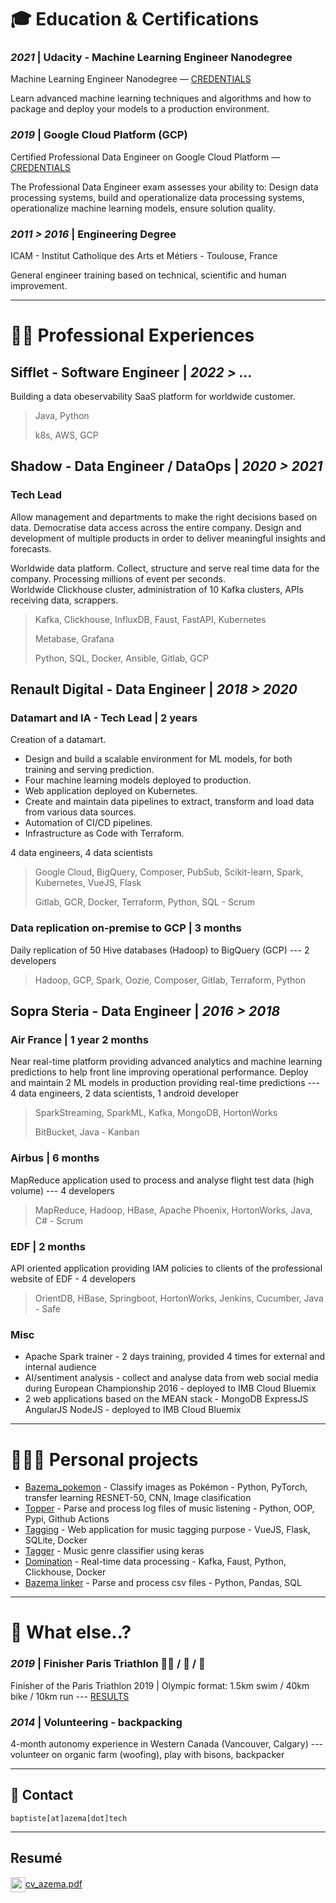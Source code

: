 # 🎓 Education & Certifications 

### *2021* | Udacity - Machine Learning Engineer Nanodegree
Machine Learning Engineer Nanodegree — <a href="https://graduation.udacity.com/confirm/STUCHQYP" target="_blank">CREDENTIALS</a>

Learn advanced machine learning techniques and algorithms and how to package
and deploy your models to a production environment.

### *2019* | Google Cloud Platform (GCP)
Certified Professional Data Engineer on Google Cloud Platform — <a href="https://www.credential.net/sdui5mmo" target="_blank">CREDENTIALS</a>

The Professional Data Engineer exam assesses your ability to:
Design data processing systems, build and operationalize data processing systems,
operationalize machine learning models, ensure solution quality.

### *2011 > 2016* | Engineering Degree

ICAM - Institut Catholique des Arts et Métiers - Toulouse, France

General engineer training based on technical, scientific and human improvement.
___
# 👨‍💻 Professional Experiences 

## Sifflet - Software Engineer  | *2022 > ...* 

Building a data obeservability SaaS platform for worldwide customer.

> Java, Python
>
> k8s, AWS, GCP

## Shadow - Data Engineer / DataOps  | *2020 > 2021* 

### Tech Lead 

Allow management and departments to make the right decisions based on data. Democratise data access across the entire company. Design and development of multiple products in order to deliver meaningful insights and forecasts.

Worldwide data platform. Collect, structure and serve real time data for the company. 
Processing millions of event per seconds.<br>
Worldwide Clickhouse cluster, administration of 10 Kafka clusters, APIs receiving data, scrappers.

> Kafka, Clickhouse, InfluxDB, Faust, FastAPI, Kubernetes
> 
> Metabase, Grafana
> 
> Python, SQL, Docker, Ansible, Gitlab, GCP


## Renault Digital - Data Engineer | *2018 > 2020* 


### Datamart and IA - Tech Lead | 2 years
Creation of a datamart.

- Design and build a scalable environment for ML models, for both training and serving prediction.
- Four machine learning models deployed to production.
- Web application deployed on Kubernetes.
- Create and maintain data pipelines to extract, transform and load data from various data sources.
- Automation of CI/CD pipelines.
- Infrastructure as Code with Terraform.

4 data engineers, 4 data scientists

> Google Cloud, BigQuery, Composer, PubSub, Scikit-learn, Spark, Kubernetes, VueJS, Flask
>
> Gitlab, GCR, Docker, Terraform, Python, SQL - Scrum

### Data replication on-premise to GCP | 3 months
Daily replication of 50 Hive databases (Hadoop) to BigQuery (GCP) --- 2 developers

> Hadoop, GCP, Spark, Oozie, Composer, Gitlab, Terraform, Python


## Sopra Steria - Data Engineer | *2016 > 2018*


### Air France | 1 year 2 months
Near real-time platform providing advanced analytics and machine learning predictions to help front line improving operational performance.
Deploy and maintain 2 ML models in production providing real-time predictions --- 
 4 data engineers, 2 data scientists, 1 android developer

> SparkStreaming, SparkML, Kafka, MongoDB, HortonWorks
>
> BitBucket, Java - Kanban

### Airbus | 6 months
MapReduce application used to process and analyse flight test data (high volume) --- 4 developers

> MapReduce, Hadoop, HBase, Apache Phoenix, HortonWorks, Java, C# - Scrum

### EDF | 2 months
API oriented application providing IAM policies to clients of the professional website of EDF - 4 developers

> OrientDB, HBase, Springboot, HortonWorks, Jenkins, Cucumber, Java - Safe

### Misc
* Apache Spark trainer - 2 days training, provided 4 times for external and internal audience
* AI/sentiment analysis - collect and analyse data from web social media during European Championship 2016 - deployed to IMB Cloud Bluemix
* 2 web applications based on the MEAN stack - MongoDB ExpressJS AngularJS NodeJS - deployed to IMB Cloud Bluemix

___

# 🧘🏻‍♂️ Personal projects

* [Bazema_pokemon](https://github.com/AzemaBaptiste/pokemon_classifier) - Classify images as Pokémon - Python, PyTorch, transfer learning RESNET-50, CNN, Image clasification
* [Topper](https://github.com/AzemaBaptiste/topper) - Parse and process log files of music listening - Python, OOP, Pypi, Github Actions
* [Tagging](https://github.com/AzemaBaptiste/tagging) - Web application for music tagging purpose - VueJS, Flask, SQLite, Docker
* [Tagger](https://github.com/AzemaBaptiste/tagger) - Music genre classifier using keras
* [Domination](https://github.com/AzemaBaptiste/domination) - Real-time data processing - Kafka, Faust, Python, Clickhouse, Docker
* [Bazema linker](https://github.com/AzemaBaptiste/bazema_linker) - Parse and process csv files - Python, Pandas, SQL

___

# 🌴 What else..?

### *2019* | Finisher Paris Triathlon 🏊‍♂️ / 🚴 / 🏃

Finisher of the Paris Triathlon 2019 | Olympic format: 1.5km swim / 40km bike / 10km run ---
 <a href="https://resultscui.active.com/participants/38322252" target="_blank">RESULTS</a>

### *2014* | Volunteering - backpacking
4-month autonomy experience in Western Canada (Vancouver, Calgary) --- volunteer on organic farm (woofing), play with bisons, backpacker

___
## 📨 Contact

``` 
baptiste[at]azema[dot]tech
``` 

___
## Resumé

<a href="/cv_azema.pdf" target="_blank">
<img  width="24" height="24" style="vertical-align: middle" src="img/resume.png" /><span>cv_azema.pdf</span>
</a>

